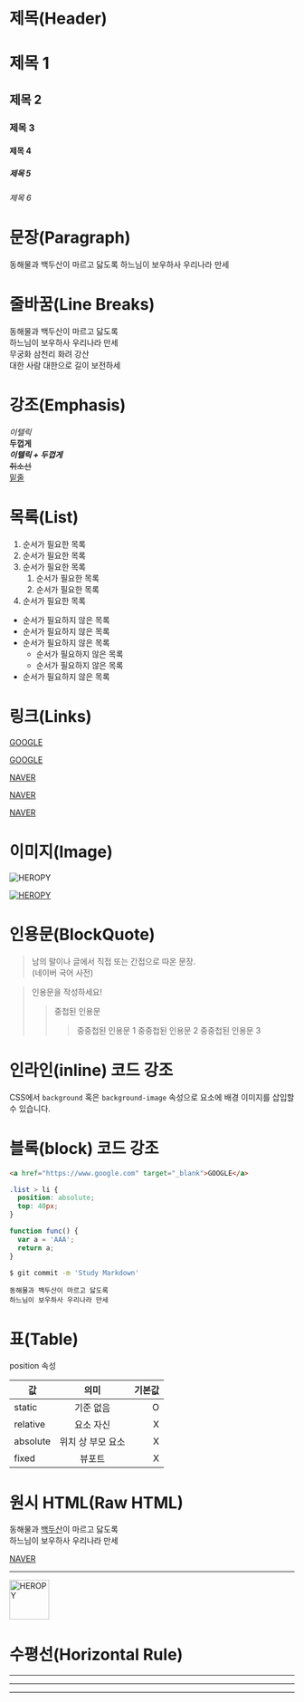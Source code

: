 # 제목(Header)

# 제목 1
## 제목 2
### 제목 3
#### 제목 4
##### 제목 5
###### 제목 6

# 문장(Paragraph)

동해물과 백두산이 마르고 닳도록
하느님이 보우하사 우리나라 만세

# 줄바꿈(Line Breaks)

동해물과 백두산이 마르고 닳도록  
하느님이 보우하사 우리나라 만세  
무궁화 삼천리 화려 강산<br/>
대한 사람 대한으로 길이 보전하세  

# 강조(Emphasis)
 
 _이텔릭_  
 **두껍게**  
 **_이텔릭 + 두껍게_**  
 ~~취소선~~  
 <u>밑줄</u>

 # 목록(List)

 1. 순서가 필요한 목록
 1. 순서가 필요한 목록
 1. 순서가 필요한 목록
     1. 순서가 필요한 목록
     1. 순서가 필요한 목록
 1. 순서가 필요한 목록

 - 순서가 필요하지 않은 목록
 - 순서가 필요하지 않은 목록
 - 순서가 필요하지 않은 목록
    - 순서가 필요하지 않은 목록
    - 순서가 필요하지 않은 목록
 - 순서가 필요하지 않은 목록

 # 링크(Links)

 <a href="https://google.com">GOOGLE</a>

 [GOOGLE](https://google.com)

 <a href="https://naver.com" title="NAVER로 이동!">NAVER</a>

 [NAVER](https://naver.com "NAVER로 이동!")

 <a href="https://naver.com" title="NAVER로 이동!" target="_blank">NAVER</a>

 # 이미지(Image)

 ![HEROPY](https://heropy.blog/css/images/logo.png)

 [![HEROPY](https://heropy.blog/css/images/logo.png)](https://heropy.blog/)

 # 인용문(BlockQuote)

 >남의 말이나 글에서 직접 또는
 간접으로 따온 문장.  
 >(네이버 국어 사전)

 > 인용문을 작성하세요!
 >> 중첩된 인용문
 >>> 중중첩된 인용문 1
 >>> 중중첩된 인용문 2
 >>> 중중첩된 인용문 3

 # 인라인(inline) 코드 강조

 CSS에서 `background` 혹은
 `background-image` 속성으로 요소에 배경
 이미지를 삽입할 수 있습니다.

 # 블록(block) 코드 강조

 ```html
 <a href="https://www.google.com" target="_blank">GOOGLE</a>
 ```

 ```css
 .list > li {
   position: absolute;
   top: 40px;
 }
 ```

 ```javascript
 function func() {
   var a = 'AAA';
   return a;
 }
 ```

 ```bash
 $ git commit -m 'Study Markdown'
 ```

 ```plaintext
 동해물과 백두산이 마르고 닳도록
 하느님이 보우하사 우리나라 만세
 ```

 # 표(Table)

 position 속성

 값 | 의미 | 기본값
 --|:--:|--:
 static | 기준 없음 | O
 relative | 요소 자신 | X
 absolute | 위치 상 부모 요소 | X
 fixed | 뷰포트 | X

 # 원시 HTML(Raw HTML)

 동해물과 <span style="text-decoration: underline;">백두산</span>이 마르고 닳도록<br/>
 하느님이 보우하사 우리나라 만세

 <a href="https://naver.com" title="NAVER로 이동!" target="_blank">NAVER</a>

 ---

 <img width="70" src="https://heropy.blog/css/images/logo.png" alt="HEROPY" />

 # 수평선(Horizontal Rule)

 ---

 ***

 ___